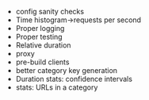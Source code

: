 - config sanity checks
- Time histogram->requests per second
- Proper logging
- Proper testing
- Relative duration
- proxy
- pre-build clients
- better category key generation
- Duration stats: confidence intervals
- stats: URLs in a category
